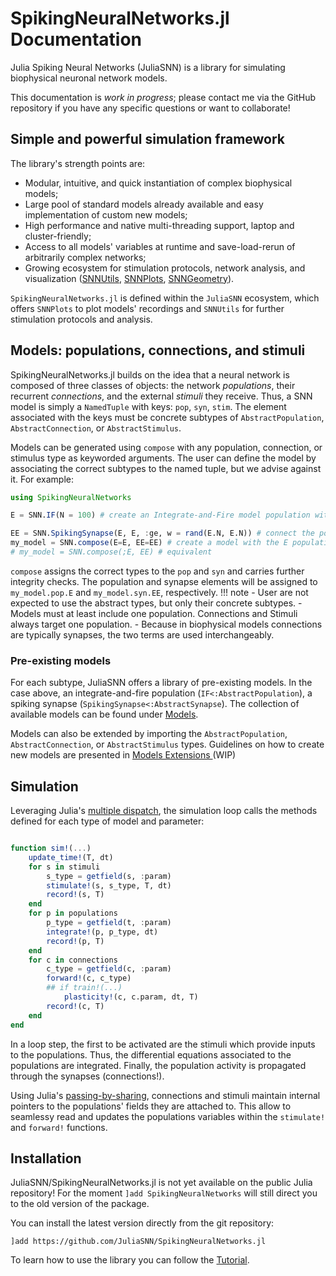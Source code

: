 # SpikingNeuralNetworks.jl Documentation



Julia Spiking Neural Networks (JuliaSNN) is a library for simulating biophysical neuronal network models. 

This documentation is _work in progress_; please contact me via the GitHub repository if you have any specific questions or want to collaborate! 

## Simple and powerful simulation framework

The library's strength points are:
 - Modular, intuitive, and quick instantiation of complex biophysical models;
 - Large pool of standard models already available and easy implementation of custom new models;
 - High performance and native multi-threading support, laptop and cluster-friendly;
 - Access to all models' variables at runtime and save-load-rerun of arbitrarily complex networks;
 - Growing ecosystem for stimulation protocols, network analysis, and visualization ([SNNUtils](https://github.com/JuliaSNN/SNNUtils), [SNNPlots](https://github.com/JuliaSNN/SNNPlots), [SNNGeometry](https://github.com/JuliaSNN/SNNGeometry)).

`SpikingNeuralNetworks.jl` is defined within the `JuliaSNN` ecosystem, which offers `SNNPlots` to plot models' recordings and `SNNUtils` for further stimulation protocols and analysis.


## Models: populations, connections, and stimuli

SpikingNeuralNetworks.jl builds on the idea that a neural network is composed of three classes of objects: the network _populations_, their recurrent _connections_, and the external _stimuli_ they receive. Thus, a SNN model is simply a `NamedTuple` with keys: `pop`, `syn`, `stim`. The element associated with the keys must be concrete subtypes of `AbstractPopulation`, `AbstractConnection`, or `AbstractStimulus`. 


Models can be generated using `compose` with any population, connection, or stimulus type as keyworded arguments. The user can define the model by associating the correct subtypes to the named tuple, but we advise against it. For example:

```julia
using SpikingNeuralNetworks

E = SNN.IF(N = 100) # create an Integrate-and-Fire model population with 100 neurons. Use default parameters

EE = SNN.SpikingSynapse(E, E, :ge, w = rand(E.N, E.N)) # connect the populations with recurrent, spiking synapses, targeting the :ge field.
my_model = SNN.compose(E=E, EE=EE) # create a model with the E population and the EE connection.
# my_model = SNN.compose(;E, EE) # equivalent
```

`compose` assigns the correct types to the `pop` and `syn` and carries further integrity checks. 
The population and synapse elements will be assigned to `my_model.pop.E` and `my_model.syn.EE`, respectively.
!!! note
    - User are not expected to use the abstract types, but only their concrete subtypes.
    - Models must at least include one population. Connections and Stimuli always target one population.
    - Because in biophysical models connections are typically synapses, the two terms are used interchangeably. 


### Pre-existing models

For each subtype, JuliaSNN offers a library of pre-existing models. In the case above, an integrate-and-fire population (`IF<:AbstractPopulation`), a spiking synapse (`SpikingSynapse<:AbstractSynapse`). The collection of available models can be found under [Models](@ref).


Models can also be extended by importing the `AbstractPopulation`, `AbstractConnection`, or `AbstractStimulus` types. Guidelines on how to create new models are presented in [Models Extensions ](@ref) (WIP)


## Simulation

Leveraging Julia's [multiple dispatch](https://docs.julialang.org/en/v1/manual/methods/#Methods), the simulation loop calls the methods defined for each type of model and parameter:

```julia

function sim!(...)
    update_time!(T, dt)
    for s in stimuli
        s_type = getfield(s, :param)
        stimulate!(s, s_type, T, dt)
        record!(s, T)
    end
    for p in populations
        p_type = getfield(t, :param)
        integrate!(p, p_type, dt)
        record!(p, T)
    end
    for c in connections
        c_type = getfield(c, :param)
        forward!(c, c_type)
        ## if train!(...) 
            plasticity!(c, c.param, dt, T)
        record!(c, T)
    end
end
```

In a loop step, the first to be activated are the stimuli which provide inputs to the populations. Thus, the differential equations associated to the populations are integrated. Finally, the population activity is propagated through the synapses (connections!). 

Using Julia's [passing-by-sharing](https://docs.julialang.org/en/v1/manual/functions/#man-argument-passing), connections and stimuli maintain internal pointers to the populations' fields they are attached to. This allow to seamlessy read and updates the populations variables within the `stimulate!` and `forward!` functions.


## Installation

JuliaSNN/SpikingNeuralNetworks.jl is not yet available on the public Julia repository! For the moment `]add SpikingNeuralNetworks` will still direct you to the old version of the package. 

You can install the latest version directly from the git repository:

```
]add https://github.com/JuliaSNN/SpikingNeuralNetworks.jl
```


To learn how to use the library you can follow the [Tutorial](@ref).





